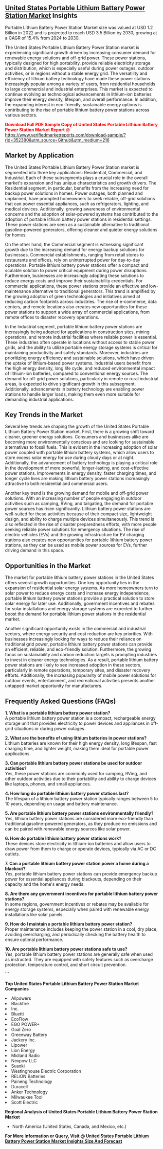 <h2><a href="https://www.verifiedmarketreports.com/download-sample/?rid=352380&amp;utm_source=Github&amp;utm_medium=216" target="_blank">United States Portable Lithium Battery Power Station Market</a> Insights</h2><p>Portable Lithium Battery Power Station Market size was valued at USD 1.2 Billion in 2022 and is projected to reach USD 3.5 Billion by 2030, growing at a CAGR of 15.4% from 2024 to 2030.</p><p><p>The United States Portable Lithium Battery Power Station market is experiencing significant growth driven by increasing consumer demand for renewable energy solutions and off-grid power. These power stations, typically designed for high portability, provide reliable electricity storage and distribution, which is especially useful during power outages, outdoor activities, or in regions without a stable energy grid. The versatility and efficiency of lithium battery technology have made these power stations increasingly popular among a variety of users, from residential households to large commercial and industrial enterprises. This market is expected to continue evolving as technological advancements in lithium-ion batteries improve their energy density, lifespan, and overall performance. In addition, the expanding interest in eco-friendly, sustainable energy options is contributing to the rise of portable lithium battery power stations across various sectors. <p><span class=""><span style="color: #ff0000;"><strong>Download Full PDF Sample Copy of United States Portable Lithium Battery Power Station Market Report</strong> @ </span><a href="https://www.verifiedmarketreports.com/download-sample/?rid=352380&amp;utm_source=Github&amp;utm_medium=216" target="_blank">https://www.verifiedmarketreports.com/download-sample/?rid=352380&amp;utm_source=Github&amp;utm_medium=216</a></span></p></p><h2>Market by Application</h2><p>The United States Portable Lithium Battery Power Station market is segmented into three key applications: Residential, Commercial, and Industrial. Each of these subsegments plays a crucial role in the overall market's expansion and has unique characteristics and growth drivers. The Residential segment, in particular, benefits from the increasing need for backup power solutions in homes. Power outages, both planned and unplanned, have prompted homeowners to seek reliable, off-grid solutions that can power essential appliances, such as refrigerators, lighting, and medical devices. Additionally, growing awareness of environmental concerns and the adoption of solar-powered systems has contributed to the adoption of portable lithium battery power stations in residential settings. These power stations are seen as a sustainable alternative to traditional gasoline-powered generators, offering cleaner and quieter energy solutions for homes. <p>On the other hand, the Commercial segment is witnessing significant growth due to the increasing demand for energy backup solutions for businesses. Commercial establishments, ranging from retail stores to restaurants and offices, rely on uninterrupted power for day-to-day operations. Portable lithium battery power stations offer a compact and scalable solution to power critical equipment during power disruptions. Furthermore, businesses are increasingly adopting these solutions to reduce energy costs and improve their sustainability credentials. For commercial applications, these power stations provide an effective and low-maintenance alternative to traditional generators. This trend is amplified by the growing adoption of green technologies and initiatives aimed at reducing carbon footprints across industries. The rise of e-commerce, data centers, and remote locations also creates new opportunities for these power stations to support a wide array of commercial applications, from remote offices to disaster recovery operations. <p>In the Industrial segment, portable lithium battery power stations are increasingly being adopted for applications in construction sites, mining operations, and remote industrial facilities where reliable power is essential. These industries often operate in locations without access to stable power grids, and the ability to utilize portable energy storage systems is critical for maintaining productivity and safety standards. Moreover, industries are prioritizing energy efficiency and sustainable solutions, which have driven the uptake of lithium-based power systems. Industrial users benefit from the high energy density, long life cycle, and reduced environmental impact of lithium-ion batteries, compared to conventional energy sources. The demand for off-grid power solutions, particularly in remote or rural industrial areas, is expected to drive significant growth in this subsegment. Additionally, advancements in battery technology are enabling power stations to handle larger loads, making them even more suitable for demanding industrial applications. <h2>Key Trends in the Market</h2><p>Several key trends are shaping the growth of the United States Portable Lithium Battery Power Station market. First, there is a growing shift toward cleaner, greener energy solutions. Consumers and businesses alike are becoming more environmentally conscious and are looking for sustainable alternatives to fossil fuels. This is evident in the increasing adoption of solar power coupled with portable lithium battery systems, which allow users to store excess solar energy for use during cloudy days or at night. Additionally, the advancement of battery technology is playing a critical role in the development of more powerful, longer-lasting, and cost-effective power stations. Improvements in energy density, faster charging times, and longer cycle lives are making lithium battery power stations increasingly attractive to both residential and commercial users. <p>Another key trend is the growing demand for mobile and off-grid power solutions. With an increasing number of people engaging in outdoor activities such as camping, RVing, and tailgating, the demand for portable power sources has risen significantly. Lithium battery power stations are well-suited for these activities because of their compact size, lightweight design, and ability to charge multiple devices simultaneously. This trend is also reflected in the rise of disaster preparedness efforts, with more people seeking reliable power solutions for emergency situations. The rise of electric vehicles (EVs) and the growing infrastructure for EV charging stations also creates new opportunities for portable lithium battery power stations, as they can be used as mobile power sources for EVs, further driving demand in this space. <h2>Opportunities in the Market</h2><p>The market for portable lithium battery power stations in the United States offers several growth opportunities. One key opportunity lies in the expansion of residential solar energy systems. As more homeowners turn to solar power to reduce energy costs and increase energy independence, portable lithium battery power stations provide a practical solution to store solar energy for later use. Additionally, government incentives and rebates for solar installations and energy storage systems are expected to further boost the demand for portable lithium power stations in the residential market. <p>Another significant opportunity exists in the commercial and industrial sectors, where energy security and cost reduction are key priorities. With businesses increasingly looking for ways to reduce their reliance on traditional grid power, portable lithium battery power stations can provide an efficient, reliable, and eco-friendly solution. Furthermore, the growing focus on sustainability and carbon reduction targets is prompting industries to invest in cleaner energy technologies. As a result, portable lithium battery power stations are likely to see increased adoption in these sectors, particularly in remote operations, temporary sites, and disaster recovery efforts. Additionally, the increasing popularity of mobile power solutions for outdoor events, entertainment, and recreational activities presents another untapped market opportunity for manufacturers. <h2>Frequently Asked Questions (FAQs)</h2><p><strong>1. What is a portable lithium battery power station?</strong><br> A portable lithium battery power station is a compact, rechargeable energy storage unit that provides electricity to power devices and appliances in off-grid situations or during power outages.</p><p><strong>2. What are the benefits of using lithium batteries in power stations?</strong><br> Lithium batteries are known for their high energy density, long lifespan, fast charging time, and lighter weight, making them ideal for portable power applications.</p><p><strong>3. Can portable lithium battery power stations be used for outdoor activities?</strong><br> Yes, these power stations are commonly used for camping, RVing, and other outdoor activities due to their portability and ability to charge devices like laptops, phones, and small appliances.</p><p><strong>4. How long do portable lithium battery power stations last?</strong><br> The lifespan of a lithium battery power station typically ranges between 5 to 10 years, depending on usage and battery maintenance.</p><p><strong>5. Are portable lithium battery power stations environmentally friendly?</strong><br> Yes, lithium battery power stations are considered more eco-friendly than traditional gasoline-powered generators, as they produce no emissions and can be paired with renewable energy sources like solar power.</p><p><strong>6. How do portable lithium battery power stations work?</strong><br> These devices store electricity in lithium-ion batteries and allow users to draw power from them to charge or operate devices, typically via AC or DC outlets.</p><p><strong>7. Can a portable lithium battery power station power a home during a blackout?</strong><br> Yes, portable lithium battery power stations can provide emergency backup power for essential appliances during blackouts, depending on their capacity and the home's energy needs.</p><p><strong>8. Are there any government incentives for portable lithium battery power stations?</strong><br> In some regions, government incentives or rebates may be available for energy storage systems, especially when paired with renewable energy installations like solar panels.</p><p><strong>9. How do I maintain a portable lithium battery power station?</strong><br> Proper maintenance includes keeping the power station in a cool, dry place, avoiding overcharging, and periodically checking the battery health to ensure optimal performance.</p><p><strong>10. Are portable lithium battery power stations safe to use?</strong><br> Yes, portable lithium battery power stations are generally safe when used as instructed. They are equipped with safety features such as overcharge protection, temperature control, and short circuit prevention.</p>```</p><p><strong>Top United States Portable Lithium Battery Power Station Market Companies</strong></p><div data-test-id=""><p><li>Allpowers</li><li> Blackfire</li><li> Inc.</li><li> Bluetti</li><li> EcoFlow</li><li> EGO POWER+</li><li> Goal Zero</li><li> Greenway Battery</li><li> Jackery Inc.</li><li> Lipower</li><li> Lion Energy</li><li> Midland Radio</li><li> Nexpow LLC</li><li> Suaoki</li><li> Westinghouse Electric Corporation</li><li> RELiON Batteries</li><li> Paineng Technology</li><li> Duracell</li><li> Anker Technology</li><li> Milwaukee Tool</li><li> Scott Electric</li></p><div><strong>Regional Analysis of&nbsp;United States Portable Lithium Battery Power Station Market</strong></div><ul><li dir="ltr"><p dir="ltr">North America&nbsp;(United States, Canada, and Mexico, etc.)</p></li></ul><p><strong>For More Information or Query, Visit @&nbsp;</strong><strong><a href="https://www.verifiedmarketreports.com/product/portable-lithium-battery-power-station-market/?utm_source=Github&amp;utm_medium=216" target="_blank">United States Portable Lithium Battery Power Station Market Insights Size And Forecast</a></strong></p></div>
